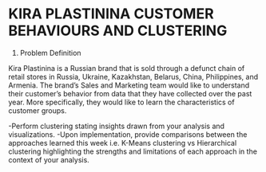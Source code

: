 # KIRA PLASTININA CUSTOMER BEHAVIOURS AND CLUSTERING
 1. Problem Definition

Kira Plastinina is a Russian brand that is sold through a defunct chain of retail stores in Russia, Ukraine, Kazakhstan, Belarus, China, Philippines, and Armenia. The brand’s Sales and Marketing team would like to understand their customer’s behavior from data that they have collected over the past year. More specifically, they would like to learn the characteristics of customer groups.

 -Perform clustering stating insights drawn from your analysis and visualizations.
 -Upon implementation, provide comparisons between the approaches learned this week i.e. K-Means clustering vs Hierarchical clustering highlighting the strengths and limitations of each approach in the context of your analysis. 
 
